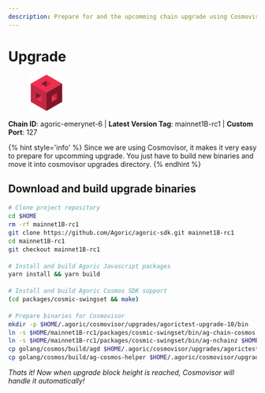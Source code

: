 ```yaml
---
description: Prepare for and the upcomming chain upgrade using Cosmovisor.
---
```


# Upgrade

<figure><img src="https://raw.githubusercontent.com/kj89/cosmos-images/main/logos/agoric.png" alt=""><figcaption></figcaption></figure>

**Chain ID**: agoric-emerynet-6 | **Latest Version Tag**: mainnet1B-rc1 | **Custom Port**: 127

{% hint style='info' %}
Since we are using Cosmovisor, it makes it very easy to prepare for upcomming upgrade.
You just have to build new binaries and move it into cosmovisor upgrades directory.
{% endhint %}

## Download and build upgrade binaries

```bash
# Clone project repository
cd $HOME
rm -rf mainnet1B-rc1
git clone https://github.com/Agoric/agoric-sdk.git mainnet1B-rc1
cd mainnet1B-rc1
git checkout mainnet1B-rc1

# Install and build Agoric Javascript packages
yarn install && yarn build

# Install and build Agoric Cosmos SDK support
(cd packages/cosmic-swingset && make)

# Prepare binaries for Cosmovisor
mkdir -p $HOME/.agoric/cosmovisor/upgrades/agorictest-upgrade-10/bin
ln -s $HOME/mainnet1B-rc1/packages/cosmic-swingset/bin/ag-chain-cosmos $HOME/.agoric/cosmovisor/upgrades/agorictest-upgrade-10/bin/ag-chain-cosmos
ln -s $HOME/mainnet1B-rc1/packages/cosmic-swingset/bin/ag-nchainz $HOME/.agoric/cosmovisor/upgrades/agorictest-upgrade-10/bin/ag-nchainz
cp golang/cosmos/build/agd $HOME/.agoric/cosmovisor/upgrades/agorictest-upgrade-10/bin/
cp golang/cosmos/build/ag-cosmos-helper $HOME/.agoric/cosmovisor/upgrades/agorictest-upgrade-10/bin/
```

*Thats it! Now when upgrade block height is reached, Cosmovisor will handle it automatically!*
